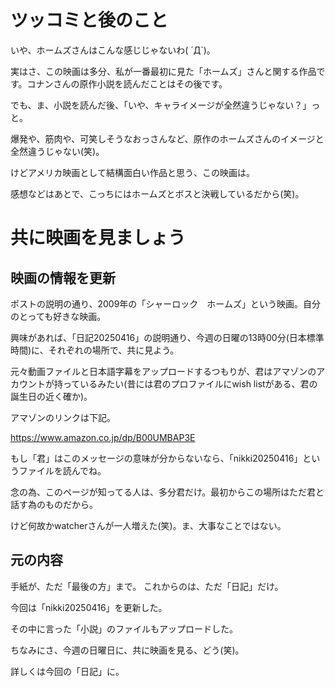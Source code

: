 # ツッコミと後のこと

いや、ホームズさんはこんな感じじゃないわ( ´Д`)。

実はさ、この映画は多分、私が一番最初に見た「ホームズ」さんと関する作品です。コナンさんの原作小説を読んだことはその後です。

でも、ま、小説を読んだ後、「いや、キャライメージが全然違うじゃない？」っと。

爆発や、筋肉や、可笑しそうなおっさんなど、原作のホームズさんのイメージと全然違うじゃない(笑)。

けどアメリカ映画として結構面白い作品と思う、この映画は。

感想などはあとで、こっちにはホームズとボスと決戦しているだから(笑)。




# 共に映画を見ましょう

## 映画の情報を更新

ポストの説明の通り、2009年の「シャーロック　ホームズ」という映画。自分のとっても好きな映画。

興味があれば、「日記20250416」の説明通り、今週の日曜の13時00分(日本標準時間)に、それぞれの場所で、共に見よう。

元々動画ファイルと日本語字幕をアップロードするつもりが、君はアマゾンのアカウントが持っているみたい(昔には君のプロファイルにwish listがある、君の誕生日の近く確か)。

アマゾンのリンクは下記。

https://www.amazon.co.jp/dp/B00UMBAP3E



もし「君」はこのメッセージの意味が分からないなら、「nikki20250416」というファイルを読んでね。

念の為、このページが知ってる人は、多分君だけ。最初からこの場所はただ君と話す為のものだから。

けど何故かwatcherさんが一人増えた(笑)。ま、大事なことではない。




## 元の内容

手紙が、ただ「最後の方」まで。
これからのは、ただ「日記」だけ。

今回は「nikki20250416」を更新した。

その中に言った「小説」のファイルもアップロードした。

ちなみにさ、今週の日曜日に、共に映画を見る、どう(笑)。

詳しくは今回の「日記」に。
